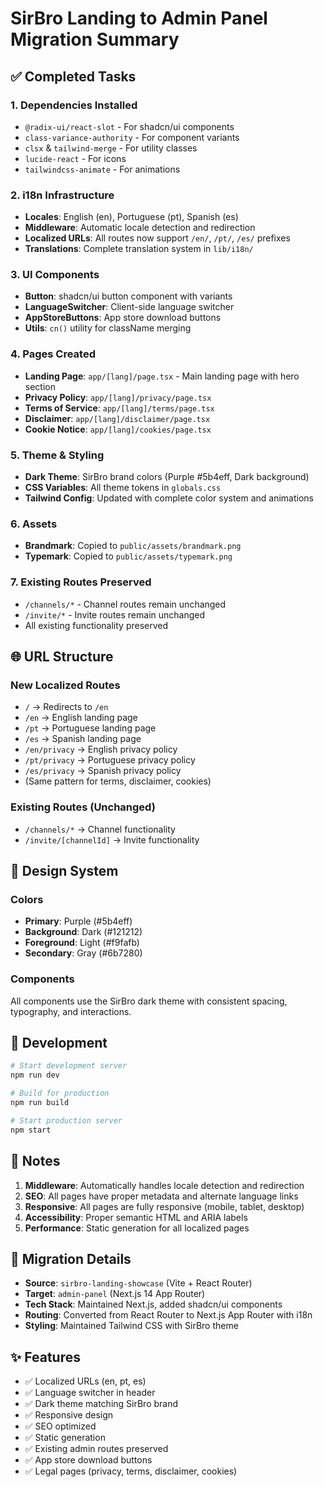 # SirBro Landing to Admin Panel Migration Summary

## ✅ Completed Tasks

### 1. Dependencies Installed
- `@radix-ui/react-slot` - For shadcn/ui components
- `class-variance-authority` - For component variants
- `clsx` & `tailwind-merge` - For utility classes
- `lucide-react` - For icons
- `tailwindcss-animate` - For animations

### 2. i18n Infrastructure
- **Locales**: English (en), Portuguese (pt), Spanish (es)
- **Middleware**: Automatic locale detection and redirection
- **Localized URLs**: All routes now support `/en/`, `/pt/`, `/es/` prefixes
- **Translations**: Complete translation system in `lib/i18n/`

### 3. UI Components
- **Button**: shadcn/ui button component with variants
- **LanguageSwitcher**: Client-side language switcher
- **AppStoreButtons**: App store download buttons
- **Utils**: `cn()` utility for className merging

### 4. Pages Created
- **Landing Page**: `app/[lang]/page.tsx` - Main landing page with hero section
- **Privacy Policy**: `app/[lang]/privacy/page.tsx`
- **Terms of Service**: `app/[lang]/terms/page.tsx`
- **Disclaimer**: `app/[lang]/disclaimer/page.tsx`
- **Cookie Notice**: `app/[lang]/cookies/page.tsx`

### 5. Theme & Styling
- **Dark Theme**: SirBro brand colors (Purple #5b4eff, Dark background)
- **CSS Variables**: All theme tokens in `globals.css`
- **Tailwind Config**: Updated with complete color system and animations

### 6. Assets
- **Brandmark**: Copied to `public/assets/brandmark.png`
- **Typemark**: Copied to `public/assets/typemark.png`

### 7. Existing Routes Preserved
- `/channels/*` - Channel routes remain unchanged
- `/invite/*` - Invite routes remain unchanged
- All existing functionality preserved

## 🌐 URL Structure

### New Localized Routes
- `/` → Redirects to `/en`
- `/en` → English landing page
- `/pt` → Portuguese landing page
- `/es` → Spanish landing page
- `/en/privacy` → English privacy policy
- `/pt/privacy` → Portuguese privacy policy
- `/es/privacy` → Spanish privacy policy
- (Same pattern for terms, disclaimer, cookies)

### Existing Routes (Unchanged)
- `/channels/*` → Channel functionality
- `/invite/[channelId]` → Invite functionality

## 🎨 Design System

### Colors
- **Primary**: Purple (#5b4eff)
- **Background**: Dark (#121212)
- **Foreground**: Light (#f9fafb)
- **Secondary**: Gray (#6b7280)

### Components
All components use the SirBro dark theme with consistent spacing, typography, and interactions.

## 🚀 Development

```bash
# Start development server
npm run dev

# Build for production
npm run build

# Start production server
npm start
```

## 📝 Notes

1. **Middleware**: Automatically handles locale detection and redirection
2. **SEO**: All pages have proper metadata and alternate language links
3. **Responsive**: All pages are fully responsive (mobile, tablet, desktop)
4. **Accessibility**: Proper semantic HTML and ARIA labels
5. **Performance**: Static generation for all localized pages

## 🔄 Migration Details

- **Source**: `sirbro-landing-showcase` (Vite + React Router)
- **Target**: `admin-panel` (Next.js 14 App Router)
- **Tech Stack**: Maintained Next.js, added shadcn/ui components
- **Routing**: Converted from React Router to Next.js App Router with i18n
- **Styling**: Maintained Tailwind CSS with SirBro theme

## ✨ Features

- ✅ Localized URLs (en, pt, es)
- ✅ Language switcher in header
- ✅ Dark theme matching SirBro brand
- ✅ Responsive design
- ✅ SEO optimized
- ✅ Static generation
- ✅ Existing admin routes preserved
- ✅ App store download buttons
- ✅ Legal pages (privacy, terms, disclaimer, cookies)
